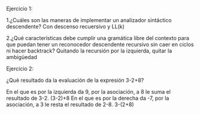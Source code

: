 Ejercicio 1:

1.¿Cuáles son las maneras de implementar un analizador sintáctico descendente?
Con descenso recuersivo y LL(k)

2.¿Qué características debe cumplir una gramática libre del contexto para que puedan tener
un reconocedor descendente recursivo sin caer en ciclos ni hacer backtrack?
Quitando la recursión por la izquierda, quitar la ambigüedad


Ejercicio 2:

¿Qué resultado da la evaluación de la expresión 3-2+8?

En el que es por la izquierda da 9, por la asociación, a 8 le suma el resultado de 3-2.
	(3-2)+8
En el que es por la derecha da -7, por la asociación, a 3 le resta el resultado de 2-8.
	3-(2+8)
